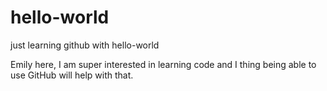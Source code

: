 # hello-world
just learning github with hello-world

Emily here, I am super interested in learning code and I thing being able to use GitHub will help with that.
